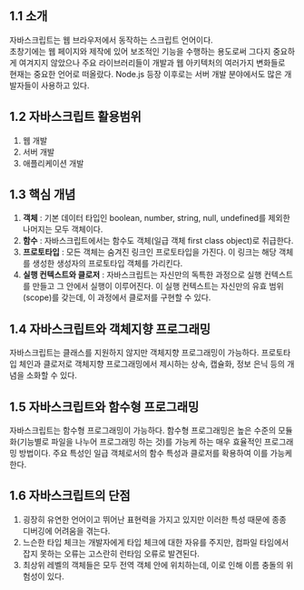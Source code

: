 ## 1.1 소개
자바스크립트는 웹 브라우저에서 동작하는 스크립트 언어이다.  
초창기에는 웹 페이지와 제작에 있어 보조적인 기능을 수행하는 용도로써 그다지 중요하게 여겨지지 않았으나 주요 라이브러리들이 개발과 웹 아키텍처의 여러가지 변화들로   
현재는 중요한 언어로 떠올랐다. Node.js 등장 이후로는 서버 개발 분야에서도 많은 개발자들이 사용하고 있다.  

## 1.2 자바스크립트 활용범위 
1. 웹 개발
2. 서버 개발
3. 애플리케이션 개발 

## 1.3 핵심 개념 
1. **객체** : 기본 데이터 타입인 boolean, number, string, null, undefined를 제외한 나머지는 모두 객체이다.
2. **함수** : 자바스크립트에서는 함수도 객체(일급 객체 first class object)로 취급한다.
3. **프로토타입** : 모든 객체는 숨겨진 링크인 프로토타입을 가진다. 이 링크는 해당 객체를 생성한 생성자의 프로토타입 객체를 가리킨다. 
4. **실행 컨텍스트와 클로저** : 자바스크립트는 자신만의 독특한 과정으로 실행 컨텍스트를 만들고 그 안에서 실행이 이루어진다. 이 실행 컨텍스트는 자신만의 유효 범위    (scope)를 갖는데, 이 과정에서 클로저를 구현할 수 있다. 

## 1.4 자바스크립트와 객체지향 프로그래밍
자바스크립트는 클래스를 지원하지 않지만 객체지향 프로그래밍이 가능하다. 프로토타입 체인과 클로저로 객체지향 프로그래밍에서 제시하는 상속, 캡슐화, 정보 은닉 등의 개념을 소화할 수 있다.

## 1.5 자바스크립트와 함수형 프로그래밍 
자바스크립트는 함수형 프로그래밍이 가능하다. 함수형 프로그래밍은 높은 수준의 모듈화(기능별로 파일을 나누어 프로그래밍 하는 것)를 가능케 하는 매우 효율적인 프로그래밍 방법이다. 주요 특성인 일급 객체로서의 함수 특성과 클로저를 확용하여 이를 가능케 한다.  

## 1.6 자바스크립트의 단점 
1. 굉장히 유연한 언어이고 뛰어난 표현력을 가지고 있지만 이러한 특성 때문에 종종 디버깅에 어려움을 겪는다.
2. 느슨한 타입 체크는 개발자에게 타입 체크에 대한 자유를 주지만, 컴파일 타임에서 잡지 못하는 오류는 고스란히 런타임 오류로 발견된다.
3. 최상위 레벨의 객체들은 모두 전역 객체 안에 위치하는데, 이로 인해 이름 충돌의 위험성이 있다.   